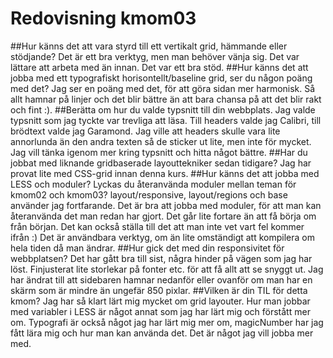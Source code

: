 ---
---
Redovisning kmom03
=========================

##Hur känns det att vara styrd till ett vertikalt grid, hämmande eller stödjande?
Det är ett bra verktyg, men man behöver vänja sig. Det var lättare att arbeta med än innan. Det var ett bra stöd.
##Hur känns det att jobba med ett typografiskt horisontellt/baseline grid, ser du någon poäng med det?
Jag ser en poäng med det, för att göra sidan mer harmonisk. Så allt hamnar på linjer och det blir bättre än att bara chansa på att det blir rakt och fint :).
##Berätta om hur du valde typsnitt till din webbplats.
Jag valde typsnitt som jag tyckte var trevliga att läsa. Till headers valde jag Calibri, till brödtext valde jag Garamond. Jag ville att headers skulle vara lite annorlunda än den andra texten så de sticker ut lite, men inte för mycket.
Jag vill tänka igenom mer kring typsnitt och hitta något bättre.
##Har du jobbat med liknande gridbaserade layouttekniker sedan tidigare?
Jag har provat lite med CSS-grid innan denna kurs.
##Hur känns det att jobba med LESS och moduler? Lyckas du återanvända moduler mellan teman för kmom02 och kmom03?
layout/responsive, layout/regions och base använder jag fortfarande. Det är bra att jobba med moduler, för att man kan återanvända det man redan har gjort. Det går lite fortare än att få börja om från början.
Det kan också ställa till det att man inte vet vart fel kommer ifrån :)
Det är användbara verktyg, om än lite omständigt att kompilera om hela tiden då man ändrar.
##Hur gick det med din responsivitet för webbplatsen?
Det har gått bra till sist, några hinder på vägen som jag har löst. Finjusterat lite storlekar på fonter etc. för att få allt att se snyggt ut. Jag har ändrat till att sidebaren hamnar nedanför eller ovanför om man har en skärm som är mindre än ungefär 850 pixlar.
##Vilken är din TIL för detta kmom?
Jag har så klart lärt mig mycket om grid layouter. Hur man jobbar med variabler i LESS är något annat som jag har lärt mig och förstått mer om. Typografi är också något jag har lärt mig mer om, magicNumber har jag fått lära mig och hur man kan använda det. Det är något jag vill jobba mer med.
